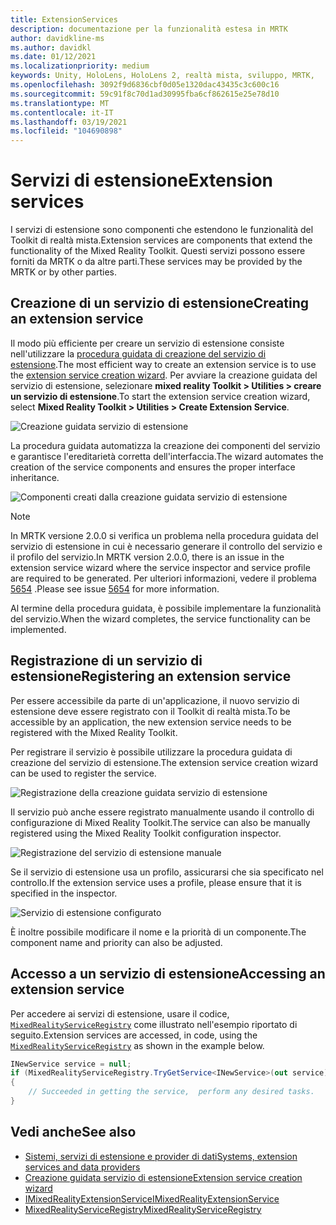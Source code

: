```yaml
---
title: ExtensionServices
description: documentazione per la funzionalità estesa in MRTK
author: davidkline-ms
ms.author: davidkl
ms.date: 01/12/2021
ms.localizationpriority: medium
keywords: Unity, HoloLens, HoloLens 2, realtà mista, sviluppo, MRTK,
ms.openlocfilehash: 3092f9d6836cbf0d05e1320dac43435c3c600c16
ms.sourcegitcommit: 59c91f8c70d1ad30995fba6cf862615e25e78d10
ms.translationtype: MT
ms.contentlocale: it-IT
ms.lasthandoff: 03/19/2021
ms.locfileid: "104690898"
---
```

# <a name="extension-services"></a><span data-ttu-id="f0f0b-104">Servizi di estensione</span><span class="sxs-lookup"><span data-stu-id="f0f0b-104">Extension services</span></span>

<span data-ttu-id="f0f0b-105">I servizi di estensione sono componenti che estendono le funzionalità del Toolkit di realtà mista.</span><span class="sxs-lookup"><span data-stu-id="f0f0b-105">Extension services are components that extend the functionality of the Mixed Reality Toolkit.</span></span> <span data-ttu-id="f0f0b-106">Questi servizi possono essere forniti da MRTK o da altre parti.</span><span class="sxs-lookup"><span data-stu-id="f0f0b-106">These services may be provided by the MRTK or by other parties.</span></span>

## <a name="creating-an-extension-service"></a><span data-ttu-id="f0f0b-107">Creazione di un servizio di estensione</span><span class="sxs-lookup"><span data-stu-id="f0f0b-107">Creating an extension service</span></span>

<span data-ttu-id="f0f0b-108">Il modo più efficiente per creare un servizio di estensione consiste nell'utilizzare la [procedura guidata di creazione del servizio di estensione](../Tools/ExtensionServiceCreationWizard.md).</span><span class="sxs-lookup"><span data-stu-id="f0f0b-108">The most efficient way to create an extension service is to use the [extension service creation wizard](../Tools/ExtensionServiceCreationWizard.md).</span></span>
<span data-ttu-id="f0f0b-109">Per avviare la creazione guidata del servizio di estensione, selezionare **mixed reality Toolkit > Utilities > creare un servizio di estensione**.</span><span class="sxs-lookup"><span data-stu-id="f0f0b-109">To start the extension service creation wizard, select **Mixed Reality Toolkit > Utilities > Create Extension Service**.</span></span>

![Creazione guidata servizio di estensione](../Images/ExtensionWizard/ExtensionServiceCreationWizard.png)

<span data-ttu-id="f0f0b-111">La procedura guidata automatizza la creazione dei componenti del servizio e garantisce l'ereditarietà corretta dell'interfaccia.</span><span class="sxs-lookup"><span data-stu-id="f0f0b-111">The wizard automates the creation of the service components and ensures the proper interface inheritance.</span></span>

![Componenti creati dalla creazione guidata servizio di estensione](../Images/ExtensionWizard/ExtensionServiceComponents.png)

> [!Note]
> <span data-ttu-id="f0f0b-113">In MRTK versione 2.0.0 si verifica un problema nella procedura guidata del servizio di estensione in cui è necessario generare il controllo del servizio e il profilo del servizio.</span><span class="sxs-lookup"><span data-stu-id="f0f0b-113">In MRTK version 2.0.0, there is an issue in the extension service wizard where the service inspector and service profile are required to be generated.</span></span> <span data-ttu-id="f0f0b-114">Per ulteriori informazioni, vedere il problema [5654](https://github.com/microsoft/MixedRealityToolkit-Unity/issues/5654) .</span><span class="sxs-lookup"><span data-stu-id="f0f0b-114">Please see issue [5654](https://github.com/microsoft/MixedRealityToolkit-Unity/issues/5654) for more information.</span></span>

<span data-ttu-id="f0f0b-115">Al termine della procedura guidata, è possibile implementare la funzionalità del servizio.</span><span class="sxs-lookup"><span data-stu-id="f0f0b-115">When the wizard completes, the service functionality can be implemented.</span></span>

## <a name="registering-an-extension-service"></a><span data-ttu-id="f0f0b-116">Registrazione di un servizio di estensione</span><span class="sxs-lookup"><span data-stu-id="f0f0b-116">Registering an extension service</span></span>

<span data-ttu-id="f0f0b-117">Per essere accessibile da parte di un'applicazione, il nuovo servizio di estensione deve essere registrato con il Toolkit di realtà mista.</span><span class="sxs-lookup"><span data-stu-id="f0f0b-117">To be accessible by an application, the new extension service needs to be registered with the Mixed Reality Toolkit.</span></span>

<span data-ttu-id="f0f0b-118">Per registrare il servizio è possibile utilizzare la procedura guidata di creazione del servizio di estensione.</span><span class="sxs-lookup"><span data-stu-id="f0f0b-118">The extension service creation wizard can be used to register the service.</span></span>

![Registrazione della creazione guidata servizio di estensione](../Images/ExtensionWizard/ExtensionServiceWizardRegister.png)

<span data-ttu-id="f0f0b-120">Il servizio può anche essere registrato manualmente usando il controllo di configurazione di Mixed Reality Toolkit.</span><span class="sxs-lookup"><span data-stu-id="f0f0b-120">The service can also be manually registered using the Mixed Reality Toolkit configuration inspector.</span></span>

![Registrazione del servizio di estensione manuale](../Images/Profiles/RegisterExtensionService.png)

<span data-ttu-id="f0f0b-122">Se il servizio di estensione usa un profilo, assicurarsi che sia specificato nel controllo.</span><span class="sxs-lookup"><span data-stu-id="f0f0b-122">If the extension service uses a profile, please ensure that it is specified in the inspector.</span></span>

![Servizio di estensione configurato](../Images/Profiles/ConfiguredExtensionService.png)

<span data-ttu-id="f0f0b-124">È inoltre possibile modificare il nome e la priorità di un componente.</span><span class="sxs-lookup"><span data-stu-id="f0f0b-124">The component name and priority can also be adjusted.</span></span>

## <a name="accessing-an-extension-service"></a><span data-ttu-id="f0f0b-125">Accesso a un servizio di estensione</span><span class="sxs-lookup"><span data-stu-id="f0f0b-125">Accessing an extension service</span></span>

<span data-ttu-id="f0f0b-126">Per accedere ai servizi di estensione, usare il codice, [`MixedRealityServiceRegistry`](xref:Microsoft.MixedReality.Toolkit.MixedRealityServiceRegistry) come illustrato nell'esempio riportato di seguito.</span><span class="sxs-lookup"><span data-stu-id="f0f0b-126">Extension services are accessed, in code, using the [`MixedRealityServiceRegistry`](xref:Microsoft.MixedReality.Toolkit.MixedRealityServiceRegistry) as shown in the example below.</span></span>

```c#
INewService service = null;
if (MixedRealityServiceRegistry.TryGetService<INewService>(out service))
{
    // Succeeded in getting the service,  perform any desired tasks.
}
```

## <a name="see-also"></a><span data-ttu-id="f0f0b-127">Vedi anche</span><span class="sxs-lookup"><span data-stu-id="f0f0b-127">See also</span></span>

- [<span data-ttu-id="f0f0b-128">Sistemi, servizi di estensione e provider di dati</span><span class="sxs-lookup"><span data-stu-id="f0f0b-128">Systems, extension services and data providers</span></span>](../../architecture/SystemsExtensionsProviders.md)
- [<span data-ttu-id="f0f0b-129">Creazione guidata servizio di estensione</span><span class="sxs-lookup"><span data-stu-id="f0f0b-129">Extension service creation wizard</span></span>](../Tools/ExtensionServiceCreationWizard.md)
- [<span data-ttu-id="f0f0b-130">IMixedRealityExtensionService</span><span class="sxs-lookup"><span data-stu-id="f0f0b-130">IMixedRealityExtensionService</span></span>](xref:Microsoft.MixedReality.Toolkit.IMixedRealityExtensionService)
- [<span data-ttu-id="f0f0b-131">MixedRealityServiceRegistry</span><span class="sxs-lookup"><span data-stu-id="f0f0b-131">MixedRealityServiceRegistry</span></span>](xref:Microsoft.MixedReality.Toolkit.MixedRealityServiceRegistry)
